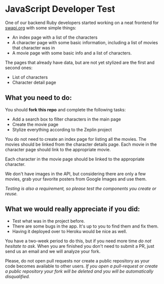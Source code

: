 # JavaScript Developer Test


One of our backend Ruby developers started working on a neat frontend for
[swapi.org](https://github.com/Helabs/swapi-graphql) with some simple things:
* An index page with a list of the characters
* A character page with some basic information, including a list of
    movies that character was in
* A movie page with some basic info and a list of characters.

The pages that already have data, but are not yet stylized are the first
and second ones:
* List of characters
* Character detail page

## What you need to do:

You should **fork this repo** and complete the following tasks:
* Add a search box to filter characters in the main page
* Create the movie page
* Stylize everything according to the Zeplin project

You do not need to create an index page for listing all the movies. The
movies should be linked from the character details page. Each movie in the
character page should link to the appropriate movie.

Each character in the movie page should be linked to the appropriate
character.

We don't have images in the API, but considering there are only a few
movies, grab your favorite posters from Google Images and use them.

_Testing is also a requirement, so please test the components you create
or reuse._

## What we would really appreciate if you did:

* Test what was in the project before.
* There are some bugs in the app. It's up to you to find them and fix
    them.
* Having it deployed over to Heroku would be nice as well.

You have a two-week period to do this, but if you need more time
*do not hesitate to ask*. When you are finished you don't need to submit a PR, just send us an email and we will analyze your fork.


Please, do not open pull requests nor create a public repository as your code becomes available to
other users. _If you open a pull-request or create a public repository your fork will be deleted and
you will be automatically disqualified._
